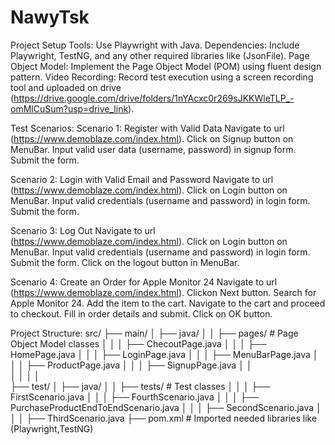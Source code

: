 # NawyTsk
Project Setup
Tools: Use Playwright with Java.
Dependencies: Include Playwright, TestNG, and any other required libraries like (JsonFile).
Page Object Model: Implement the Page Object Model (POM) using fluent design pattern.
Video Recording: Record test execution using a screen recording tool and uploaded on drive (https://drive.google.com/drive/folders/1nYAcxc0r269sJKKWleTLP_-omMlCuSum?usp=drive_link).

Test Scenarios:
Scenario 1: Register with Valid Data
Navigate to url (https://www.demoblaze.com/index.html).
Click on Signup button on MenuBar.
Input valid user data (username, password) in signup form.
Submit the form.

Scenario 2: Login with Valid Email and Password
Navigate to url (https://www.demoblaze.com/index.html).
Click on Login button on MenuBar.
Input valid credentials (username and password) in login form.
Submit the form.

Scenario 3: Log Out
Navigate to url (https://www.demoblaze.com/index.html).
Click on Login button on MenuBar.
Input valid credentials (username and password) in login form.
Submit the form.
Click on the logout button in MenuBar.

Scenario 4: Create an Order for Apple Monitor 24
Navigate to url (https://www.demoblaze.com/index.html).
Clickon Next button.
Search for Apple Monitor 24.
Add the item to the cart.
Navigate to the cart and proceed to checkout.
Fill in order details and submit.
Click on OK button.

Project Structure:
src/
├── main/
│   ├── java/
│   │   ├── pages/               # Page Object Model classes
│   │   │   ├── ChecoutPage.java
│   │   │   ├── HomePage.java
│   │   │   ├── LoginPage.java
│   │   │   ├── MenuBarPage.java
│   │   │   ├── ProductPage.java
│   │   │   ├── SignupPage.java
│   │   
│   │
│   │   
├── test/
│   ├── java/
│   │   ├── tests/               # Test classes
│   │   │   ├── FirstScenario.java
│   │   │   ├── FourthScenario.java
│   │   │   ├── PurchaseProductEndToEndScenario.java
│   │   │   ├── SecondScenario.java
│   │   │   ├── ThirdScenario.java
├── pom.xml                      # Imported needed libraries like (Playwright,TestNG)
